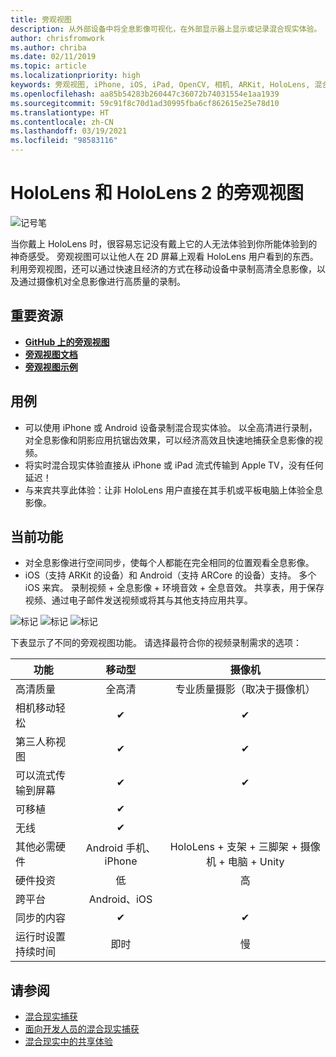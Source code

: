 ```yaml
---
title: 旁观视图
description: 从外部设备中将全息影像可视化，在外部显示器上显示或记录混合现实体验。
author: chrisfromwork
ms.author: chriba
ms.date: 02/11/2019
ms.topic: article
ms.localizationpriority: high
keywords: 旁观视图, iPhone, iOS, iPad, OpenCV, 相机, ARKit, HoloLens, 混合现实, MixedRealityToolkit, 演示, 录制
ms.openlocfilehash: aa85b54283b260447c36072b74031554e1aa1939
ms.sourcegitcommit: 59c91f8c70d1ad30995fba6cf862615e25e78d10
ms.translationtype: HT
ms.contentlocale: zh-CN
ms.lasthandoff: 03/19/2021
ms.locfileid: "98583116"
---
```

# <a name="spectator-view-for-hololens-and-hololens-2"></a>HoloLens 和 HoloLens 2 的旁观视图

![记号笔](images/SpecViewPhoneHero.jpg)

当你戴上 HoloLens 时，很容易忘记没有戴上它的人无法体验到你所能体验到的神奇感受。 旁观视图可以让他人在 2D 屏幕上观看 HoloLens 用户看到的东西。 利用旁观视图，还可以通过快速且经济的方式在移动设备中录制高清全息影像，以及通过摄像机对全息影像进行高质量的录制。

## <a name="key-resources"></a>重要资源

* [**GitHub 上的旁观视图**](https://github.com/microsoft/MixedReality-SpectatorView)
* [**旁观视图文档**](https://microsoft.github.io/MixedReality-SpectatorView/README.html)
* [**旁观视图示例**](https://github.com/microsoft/MixedReality-SpectatorView/tree/master/samples)

## <a name="use-cases"></a>用例

* 可以使用 iPhone 或 Android 设备录制混合现实体验。 以全高清进行录制，对全息影像和阴影应用抗锯齿效果，可以经济高效且快速地捕获全息影像的视频。
* 将实时混合现实体验直接从 iPhone 或 iPad 流式传输到 Apple TV，没有任何延迟！
* 与来宾共享此体验：让非 HoloLens 用户直接在其手机或平板电脑上体验全息影像。

## <a name="current-features"></a>当前功能

* 对全息影像进行空间同步，使每个人都能在完全相同的位置观看全息影像。
* iOS（支持 ARKit 的设备）和 Android（支持 ARCore 的设备）支持。
多个 iOS 来宾。
录制视频 + 全息影像 + 环境音效 + 全息音效。
共享表，用于保存视频、通过电子邮件发送视频或将其与其他支持应用共享。

![标记](images/SpecViewPhoneDemo.jpg)
![标记](images/hololensspectatorview-500px.jpg) ![标记](images/spectatorview-300px.png)

下表显示了不同的旁观视图功能。 请选择最符合你的视频录制需求的选项：

|      功能                                | 移动型                  |                    摄像机              |
|--------------------------------------|:-----------------------:|:-------------------------------------------:|
| 高清质量                           |         全高清         |        专业质量摄影（取决于摄像机）      |
| 相机移动轻松                 |            ✔            |                      ✔                      |
| 第三人称视图                    |            ✔            |                      ✔                      |
| 可以流式传输到屏幕           |            ✔            |                      ✔                      |
| 可移植                             |            ✔            |                                             |
| 无线                             |            ✔            |                                             |
| 其他必需硬件         |     Android 手机、iPhone    | HoloLens + 支架 + 三脚架 + 摄像机 + 电脑 + Unity |
| 硬件投资                  |           低            |                     高                    |
| 跨平台                       |           Android、iOS   |                                             |
| 同步的内容                 |            ✔            |                      ✔                      |
| 运行时设置持续时间               |         即时          |                     慢                    |
## <a name="see-also"></a>请参阅

* [混合现实捕获](/hololens/holographic-photos-and-videos) 
* [面向开发人员的混合现实捕获](mixed-reality-capture-for-developers.md)
* [混合现实中的共享体验](shared-experiences-in-mixed-reality.md)
